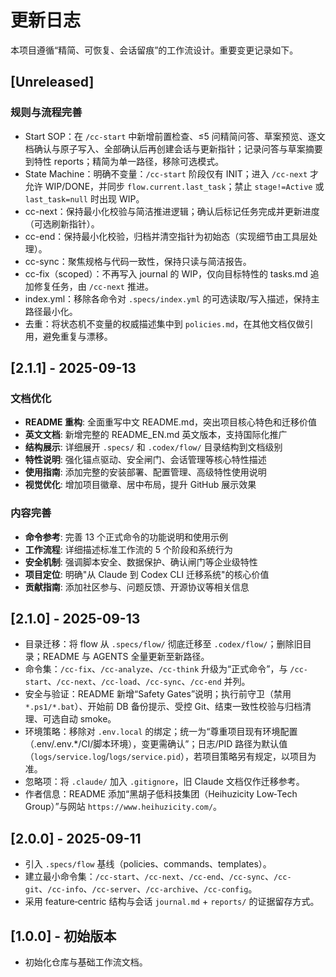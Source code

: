 # 更新日志

本项目遵循“精简、可恢复、会话留痕”的工作流设计。重要变更记录如下。

## [Unreleased]
### 规则与流程完善
- Start SOP：在 `/cc-start` 中新增前置检查、≤5 问精简问答、草案预览、逐文档确认与原子写入、全部确认后再创建会话与更新指针；记录问答与草案摘要到特性 reports；精简为单一路径，移除可选模式。
- State Machine：明确不变量：`/cc-start` 阶段仅有 INIT；进入 `/cc-next` 才允许 WIP/DONE，并同步 `flow.current.last_task`；禁止 `stage!=Active` 或 `last_task=null` 时出现 WIP。
- cc-next：保持最小化校验与简洁推进逻辑；确认后标记任务完成并更新进度（可选刷新指针）。
- cc-end：保持最小化校验，归档并清空指针为初始态（实现细节由工具层处理）。
- cc-sync：聚焦规格与代码一致性，保持只读与简洁报告。
 - cc-fix（scoped）：不再写入 journal 的 WIP，仅向目标特性的 tasks.md 追加修复任务，由 `/cc-next` 推进。
 - index.yml：移除各命令对 `.specs/index.yml` 的可选读取/写入描述，保持主路径最小化。
 - 去重：将状态机不变量的权威描述集中到 `policies.md`，在其他文档仅做引用，避免重复与漂移。

## [2.1.1] - 2025-09-13
### 文档优化
- **README 重构**: 全面重写中文 README.md，突出项目核心特色和迁移价值
- **英文文档**: 新增完整的 README_EN.md 英文版本，支持国际化推广
- **结构展示**: 详细展开 `.specs/` 和 `.codex/flow/` 目录结构到文档级别
- **特性说明**: 强化锚点驱动、安全闸门、会话管理等核心特性描述
- **使用指南**: 添加完整的安装部署、配置管理、高级特性使用说明
- **视觉优化**: 增加项目徽章、居中布局，提升 GitHub 展示效果

### 内容完善
- **命令参考**: 完善 13 个正式命令的功能说明和使用示例
- **工作流程**: 详细描述标准工作流的 5 个阶段和系统行为
- **安全机制**: 强调脚本安全、数据保护、确认闸门等企业级特性
- **项目定位**: 明确"从 Claude 到 Codex CLI 迁移系统"的核心价值
- **贡献指南**: 添加社区参与、问题反馈、开源协议等相关信息

## [2.1.0] - 2025-09-13
- 目录迁移：将 flow 从 `.specs/flow/` 彻底迁移至 `.codex/flow/`；删除旧目录；README 与 AGENTS 全量更新至新路径。
- 命令集：`/cc-fix`、`/cc-analyze`、`/cc-think` 升级为“正式命令”，与 `/cc-start`、`/cc-next`、`/cc-load`、`/cc-sync`、`/cc-end` 并列。
- 安全与验证：README 新增“Safety Gates”说明；执行前守卫（禁用 `*.ps1/*.bat`）、开始前 DB 备份提示、受控 Git、结束一致性校验与归档清理、可选自动 smoke。
- 环境策略：移除对 `.env.local` 的绑定；统一为“尊重项目现有环境配置（.env/.env.*/CI/脚本环境），变更需确认”；日志/PID 路径为默认值（`logs/service.log`/`logs/service.pid`），若项目策略另有规定，以项目为准。
- 忽略项：将 `.claude/` 加入 `.gitignore`，旧 Claude 文档仅作迁移参考。
- 作者信息：README 添加“黑胡子低科技集团（Heihuzicity Low‑Tech Group）”与网站 `https://www.heihuzicity.com/`。

## [2.0.0] - 2025-09-11
- 引入 `.specs/flow` 基线（policies、commands、templates）。
- 建立最小命令集：`/cc-start`、`/cc-next`、`/cc-end`、`/cc-sync`、`/cc-git`、`/cc-info`、`/cc-server`、`/cc-archive`、`/cc-config`。
- 采用 feature‑centric 结构与会话 `journal.md` + `reports/` 的证据留存方式。

## [1.0.0] - 初始版本
- 初始化仓库与基础工作流文档。
